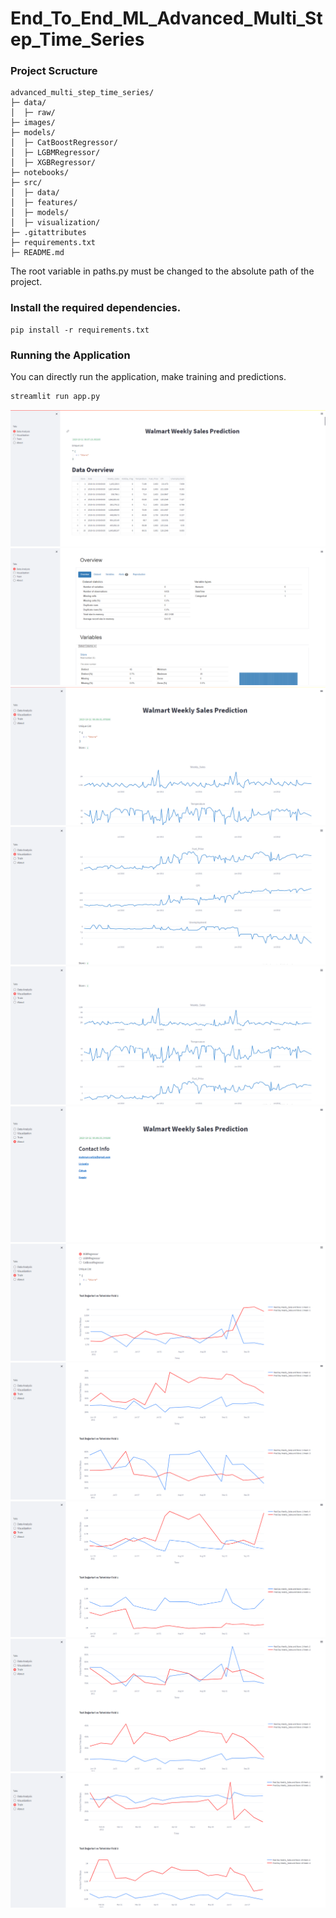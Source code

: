 # End_To_End_ML_Advanced_Multi_Step_Time_Series
### Project Scructure

```
advanced_multi_step_time_series/
├─ data/
│  ├─ raw/
├─ images/
├─ models/
│  ├─ CatBoostRegressor/
│  ├─ LGBMRegressor/
│  ├─ XGBRegressor/
├─ notebooks/
├─ src/
│  ├─ data/
│  ├─ features/
│  ├─ models/
│  ├─ visualization/
├─ .gitattributes
├─ requirements.txt
├─ README.md
```

The root variable in paths.py must be changed to the absolute path of the project.

### Install the required dependencies.

```shell
pip install -r requirements.txt
```


### Running the Application

You can directly run the application, make training and predictions. 

```bash
streamlit run app.py
```  

![Tool Preview 1](https://github.com/mahmutyvz/End_To_End_ML_Advanced_Multi_Step_Time_Series/blob/5944570cbdd3f275878395bc55e5b0708b81415a/images/streamlit_1.PNG)
![Tool Preview 2](https://github.com/mahmutyvz/End_To_End_ML_Advanced_Multi_Step_Time_Series/blob/5944570cbdd3f275878395bc55e5b0708b81415a/images/streamlit_2.PNG)
![Tool Preview 3](https://github.com/mahmutyvz/End_To_End_ML_Advanced_Multi_Step_Time_Series/blob/5944570cbdd3f275878395bc55e5b0708b81415a/images/streamlit_3.PNG)
![Tool Preview 4](https://github.com/mahmutyvz/End_To_End_ML_Advanced_Multi_Step_Time_Series/blob/5944570cbdd3f275878395bc55e5b0708b81415a/images/streamlit_4.PNG)
![Tool Preview 5](https://github.com/mahmutyvz/End_To_End_ML_Advanced_Multi_Step_Time_Series/blob/5944570cbdd3f275878395bc55e5b0708b81415a/images/streamlit_5.PNG)
![Tool Preview 6](https://github.com/mahmutyvz/End_To_End_ML_Advanced_Multi_Step_Time_Series/blob/5944570cbdd3f275878395bc55e5b0708b81415a/images/streamlit_6.PNG)
![Tool Preview 7](https://github.com/mahmutyvz/End_To_End_ML_Advanced_Multi_Step_Time_Series/blob/5944570cbdd3f275878395bc55e5b0708b81415a/images/streamlit_7.PNG)
![Tool Preview 8](https://github.com/mahmutyvz/End_To_End_ML_Advanced_Multi_Step_Time_Series/blob/5944570cbdd3f275878395bc55e5b0708b81415a/images/streamlit_8.PNG)
![Tool Preview 9](https://github.com/mahmutyvz/End_To_End_ML_Advanced_Multi_Step_Time_Series/blob/5944570cbdd3f275878395bc55e5b0708b81415a/images/streamlit_9.PNG)
![Tool Preview 10](https://github.com/mahmutyvz/End_To_End_ML_Advanced_Multi_Step_Time_Series/blob/5944570cbdd3f275878395bc55e5b0708b81415a/images/streamlit_10.PNG)
![Tool Preview 11](https://github.com/mahmutyvz/End_To_End_ML_Advanced_Multi_Step_Time_Series/blob/5944570cbdd3f275878395bc55e5b0708b81415a/images/streamlit_11.PNG)
